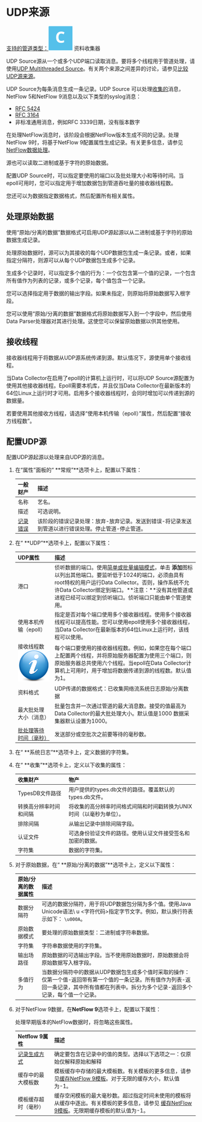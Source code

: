 # UDP来源

[支持的管道类型：](https://streamsets.com/documentation/controlhub/latest/help/datacollector/UserGuide/Pipeline_Configuration/ProductIcons_Doc.html#concept_mjg_ly5_pgb)![img](imgs/icon-SDC-20200310174816573.png) 资料收集器

UDP Source源从一个或多个UDP端口读取消息。要将多个线程用于管道处理，请使用[UDP Multithreaded Source](https://streamsets.com/documentation/controlhub/latest/help/datacollector/UserGuide/Origins/UDPMulti.html#concept_wng_g5f_5bb)。有关两个来源之间差异的讨论，请参见[比较UDP源来源](https://streamsets.com/documentation/controlhub/latest/help/datacollector/UserGuide/Origins/Origins_overview.html#concept_ffh_5vf_5bb)。

UDP Source为每条消息生成一条记录。UDP Source 可以处理[收集的](https://collectd.org/)消息，NetFlow 5和NetFlow 9消息以及以下类型的syslog消息：

- [RFC 5424](https://tools.ietf.org/html/rfc5424)
- [RFC 3164](https://tools.ietf.org/html/rfc3164)
- 非标准通用消息，例如RFC 3339日期，没有版本数字

在处理NetFlow消息时，该阶段会根据NetFlow版本生成不同的记录。处理NetFlow 9时，将基于NetFlow 9配置属性生成记录。有关更多信息，请参见[NetFlow数据处理](https://streamsets.com/documentation/controlhub/latest/help/datacollector/UserGuide/Data_Formats/NetFlow_Overview.html#concept_thl_nnr_hbb)。

源也可以读取二进制或基于字符的原始数据。

配置UDP Source时，可以指定要使用的端口以及批处理大小和等待时间。当epoll可用时，您可以指定用于增加数据包到管道吞吐量的接收器线程数。

您还可以为数据指定数据格式，然后配置所有相关属性。

## 处理原始数据

使用“原始/分离的数据”数据格式可启用UDP源起源以从二进制或基于字符的原始数据生成记录。

处理原始数据时，源可以为其接收的每个UDP数据包生成一条记录。或者，如果指定分隔符，则源可以从每个UDP数据包生成多个记录。

生成多个记录时，可以指定多个值的行为：一个仅包含第一个值的记录，一个包含所有值作为列表的记录，或多个记录，每个值包含一个记录。

您可以选择指定用于数据的输出字段。如果未指定，则原始将原始数据写入根字段。

您可以使用“原始/分离的数据”数据格式将原始数据写入到一个字段中，然后使用Data Parser处理器对其进行处理。这使您可以保留原始数据以供其他使用。

## 接收线程

接收器线程用于将数据从UDP源系统传递到源。默认情况下，源使用单个接收线程。

当Data Collector在启用了epoll的计算机上运行时，可以将UDP Source源配置为使用其他接收器线程。Epoll需要本机库，并且仅当Data Collector在最新版本的64位Linux上运行时才可用。启用多个接收器线程时，会同时增加可以传递到源的数据量。

若要使用其他接收方线程，请选择“使用本机传输（epoll）”属性，然后配置“接收方线程数”。



## 配置UDP源

配置UDP源起源以处理来自UDP源的消息。

1. 在“属性”面板的“ **常规”**选项卡上，配置以下属性：

   | 一般财产                                                     | 描述                                                         |
   | :----------------------------------------------------------- | :----------------------------------------------------------- |
   | 名称                                                         | 艺名。                                                       |
   | 描述                                                         | 可选说明。                                                   |
   | [记录错误](https://streamsets.com/documentation/controlhub/latest/help/datacollector/UserGuide/Pipeline_Design/ErrorHandling.html#concept_atr_j4y_5r) | 该阶段的错误记录处理：放弃-放弃记录。发送到错误-将记录发送到管道以进行错误处理。停止管道-停止管道。 |

2. 在“ **UDP”**选项卡上，配置以下属性：

   | UDP属性                                                      | 描述                                                         |
   | :----------------------------------------------------------- | :----------------------------------------------------------- |
   | 港口                                                         | 侦听数据的端口。使用[简单或批量编辑模式](https://streamsets.com/documentation/controlhub/latest/help/datacollector/UserGuide/Pipeline_Configuration/SimpleBulkEdit.html#concept_alb_b3y_cbb)，单击 **添加**图标以列出其他端口。要监听低于1024的端口，必须由具有root特权的用户运行Data Collector。否则，操作系统不允许Data Collector绑定到端口。**注意：**没有其他管道或进程已经可以绑定到侦听端口。侦听端口只能由单个管道使用。 |
   | 使用本机传输（epoll）                                        | 指定是否对每个端口使用多个接收器线程。使用多个接收器线程可以提高性能。您可以使用epoll使用多个接收器线程，当Data Collector在最新版本的64位Linux上运行时，该线程可以使用。 |
   | 接收线程数 [![img](imgs/icon_moreInfo-20200310174816577.png)](https://streamsets.com/documentation/controlhub/latest/help/datacollector/UserGuide/Origins/UDP.html#concept_olw_hch_5bb) | 每个端口要使用的接收器线程数。例如，如果您在每个端口上配置两个线程，并将原始服务器配置为使用三个端口，则原始服务器总共使用六个线程。当epoll在Data Collector计算机上可用时，用于增加将数据传递到源的线程数。默认值为1。 |
   | 资料格式                                                     | UDP传递的数据格式：已收集网络流系统日志原始/分离数据         |
   | 最大批处理大小（消息）                                       | 批量包含并一次通过管道的最大消息数。接受的值最高为 Data Collector的最大批处理大小。默认值是1000 数据采集器默认设置为1000。 |
   | [批处理等待时间（毫秒）](https://streamsets.com/documentation/controlhub/latest/help/datacollector/UserGuide/Origins/Origins_overview.html#concept_ypd_vgr_5q) | 发送部分或空批次之前要等待的毫秒数。                         |

3. 在“ **系统日志”**选项卡上，定义数据的字符集。

4. 在“ **收集”**选项卡上，定义以下收集的属性：

   | 收集财产               | 物产                                                         |
   | :--------------------- | :----------------------------------------------------------- |
   | TypesDB文件路径        | 用户提供的types.db文件的路径。覆盖默认的types.db文件。       |
   | 转换高分辨率时间和间隔 | 将收集的高分辨率时间格式间隔和时间戳转换为UNIX时间（以毫秒为单位）。 |
   | 排除间隔               | 从输出记录中排除间隔字段。                                   |
   | 认证文件               | 可选身份验证文件的路径。使用认证文件接受签名和加密的数据。   |
   | 字符集                 | 数据的字符集。                                               |

5. 对于原始数据，在“ **原始/分离的数据”**选项卡上，定义以下属性：

   | 原始/分离的数据属性 | 描述                                                         |
   | :------------------ | :----------------------------------------------------------- |
   | 数据分隔符          | 可选的数据分隔符，用于将UDP数据包分隔为多个值。使用Java Unicode语法\ u <字符代码>指定字节文字。例如，默认换行符表示如下： `\u000A`。 |
   | 原始数据模式        | 要处理的原始数据类型：二进制或字符串数据。                   |
   | 字符集              | 字符串数据使用的字符集。                                     |
   | 输出场路径          | 原始数据的可选输出字段。当不使用原始数据时，原始数据会将原始数据写入根字段。 |
   | 多值行为            | 当数据分隔符中的数据从UDP数据包生成多个值时采取的操作：仅第一个值-返回带有第一个值的一条记录。所有值作为列表-返回一条记录，其中所有值都在列表中。拆分为多个记录-返回多个记录，每个值一个记录。 |

6. 对于NetFlow 9数据，在**NetFlow 9**选项卡上，配置以下属性：

   处理早期版本的NetFlow数据时，将忽略这些属性。

   | Netflow 9属性                                                | 描述                                                         |
   | :----------------------------------------------------------- | :----------------------------------------------------------- |
   | [记录生成方式](https://streamsets.com/documentation/controlhub/latest/help/datacollector/UserGuide/Data_Formats/NetFlow_Overview.html#concept_jdh_hxk_3bb) | 确定要包含在记录中的值的类型。选择以下选项之一：仅原始仅解释原始和解释 |
   | 缓存中的最大模板数                                           | 模板缓存中存储的最大模板数。有关模板的更多信息，请参见[缓存NetFlow 9模板](https://streamsets.com/documentation/controlhub/latest/help/datacollector/UserGuide/Data_Formats/NetFlow_Overview.html#concept_ivr_j1l_3bb)。对于无限的缓存大小，默认值为-1。 |
   | 模板缓存超时（毫秒）                                         | 缓存空闲模板的最大毫秒数。超过指定时间未使用的模板将从缓存中逐出。有关模板的更多信息，请参见 [缓存NetFlow 9模板](https://streamsets.com/documentation/controlhub/latest/help/datacollector/UserGuide/Data_Formats/NetFlow_Overview.html#concept_ivr_j1l_3bb)。无限期缓存模板的默认值为-1。 |